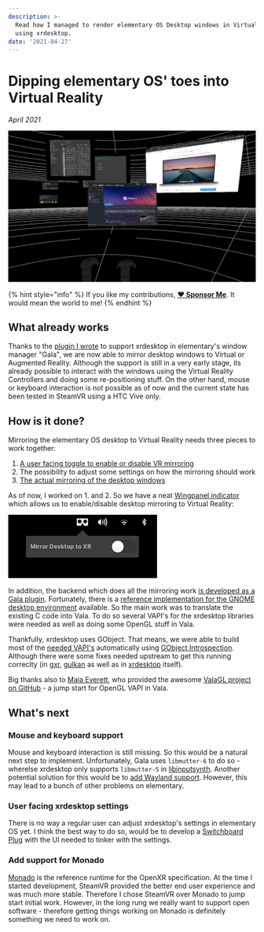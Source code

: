 ```yaml
---
description: >-
  Read how I managed to render elementary OS Desktop windows in Virtual Reality
  using xrdesktop.
date: '2021-04-27'
---
```


# Dipping elementary OS' toes into Virtual Reality

_April 2021_

![elementary OS is rendering its windows in Virtual Reality](../.gitbook/assets/elementary-xrdesktop-support.png)

{% hint style="info" %}
If you like my contributions, [**❤️ Sponsor Me**](https://github.com/sponsors/marbetschar). It would mean the world to me!
{% endhint %}

## What already works

Thanks to the [plugin I wrote](https://github.com/elementary/gala/pull/1095) to support xrdesktop in elementary's window manager "Gala", we are now able to mirror desktop windows to Virtual or Augmented Reality. Although the support is still in a very early stage, its already possible to interact with the windows using the Virtual Reality Controllers and doing some re-positioning stuff. On the other hand, mouse or keyboard interaction is not possible as of now and the current state has been tested in SteamVR using a HTC Vive only.

## How is it done?

Mirroring the elementary OS desktop to Virtual Reality needs three pieces to work together:

1. [A user facing toggle to enable or disable VR mirroring](https://github.com/marbetschar/wingpanel-indicator-xrdesktop)
2. The possibility to adjust some settings on how the mirroring should work
3. [The actual mirroring of the desktop windows](https://github.com/elementary/gala/pull/1095)

As of now, I worked on 1. and 2. So we have a neat [Wingpanel indicator](https://github.com/marbetschar/wingpanel-indicator-xrdesktop) which allows us to enable/disable desktop mirroring to Virtual Reality:

![wingpanel-indicator-xrdesktop to enable/disable desktop mirroring](../.gitbook/assets/wingpanel-indicator-xrdesktop.png)

In addition, the backend which does all the mirroring work [is developed as a Gala plugin](https://github.com/elementary/gala/pull/1095). Fortunately, there is a [reference implementation for the GNOME desktop environment](https://gitlab.freedesktop.org/xrdesktop/gnome-shell/-/blob/3.38.4-xrdesktop/src/shell-vr-mirror.c) available. So the main work was to translate the existing C code into Vala. To do so several VAPI's for the xrdesktop libraries were needed as well as doing some OpenGL stuff in Vala.

Thankfully, xrdesktop uses GObject. That means, we were able to build most of the [needed VAPI's](https://github.com/elementary/gala/tree/xrdesktop/vapi) automatically using [GObject Introspection](https://gi.readthedocs.io/en/latest/). Although there were some fixes needed upstream to get this running correclty \(in [gxr](https://gitlab.freedesktop.org/xrdesktop/gxr), [gulkan](https://gitlab.freedesktop.org/xrdesktop/gulkan) as well as in [xrdesktop](https://gitlab.freedesktop.org/xrdesktop/xrdesktop) itself\).

Big thanks also to [Maia Everett](https://github.com/Maia-Everett), who provided the awesome [ValaGL project on GitHub](https://github.com/Maia-Everett/valagl) - a jump start for OpenGL VAPI in Vala.

## What's next

### Mouse and keyboard support

Mouse and keyboard interaction is still missing. So this would be a natural next step to implement. Unfortunately, Gala uses `libmutter-6` to do so - wherelse xrdesktop only supports `libmutter-5` in [libinputsynth](https://gitlab.freedesktop.org/xrdesktop/libinputsynth). Another potential solution for this would be to [add Wayland support](https://gitlab.freedesktop.org/xrdesktop/libinputsynth/-/merge_requests/3#note_865770). However, this may lead to a bunch of other problems on elementary.

### User facing xrdesktop settings

There is no way a regular user can adjust xrdesktop's settings in elementary OS yet. I think the best way to do so, would be to develop a [Switchboard Plug](https://github.com/elementary/switchboard/) with the UI needed to tinker with the settings.

### Add support for Monado

[Monado](https://monado.dev/) is the reference runtime for the OpenXR specification. At the time I started development, SteamVR provided the better end user experience and was much more stable. Therefore I chose SteamVR over Monado to jump start initial work. However, in the long rung we really want to support open software - therefore getting things working on Monado is definitely something we need to work on.


